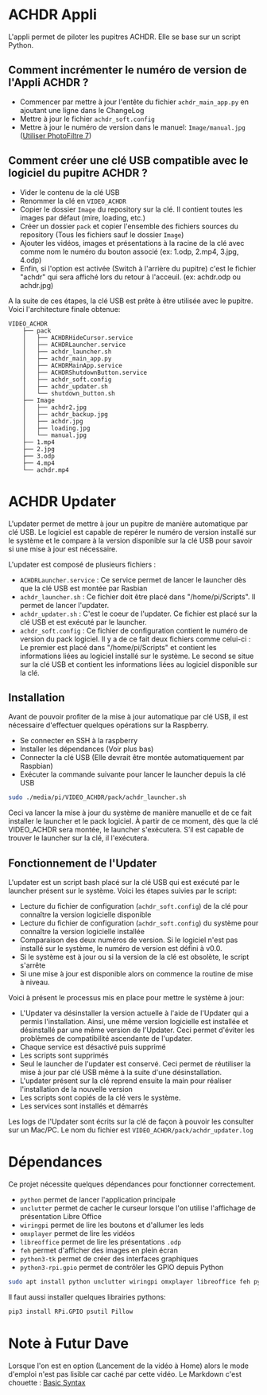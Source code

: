 # ACHDR Appli
L'appli permet de piloter les pupitres ACHDR. Elle se base sur un script Python.

## Comment incrémenter le numéro de version de l'Appli ACHDR ?

- Commencer par mettre à jour l'entête du fichier `achdr_main_app.py` en ajoutant une ligne dans le ChangeLog
- Mettre à jour le fichier `achdr_soft.config`
- Mettre à jour le numéro de version dans le manuel: `Image/manual.jpg` ([Utiliser PhotoFiltre 7](http://www.photofiltre-studio.com/pf7.htm))

## Comment créer une clé USB compatible avec le logiciel du pupitre ACHDR ?

- Vider le contenu de la clé USB
- Renommer la clé en `VIDEO_ACHDR`
- Copier le dossier `Image` du repository sur la clé. Il contient toutes les images par défaut (mire, loading, etc.)
- Créer un dossier `pack` et copier l'ensemble des fichiers sources du repository (Tous les fichiers sauf le dossier `Image`)
- Ajouter les vidéos, images et présentations à la racine de la clé avec comme nom le numéro du bouton associé (ex: 1.odp, 2.mp4, 3.jpg, 4.odp)
- Enfin, si l'option est activée (Switch à l'arrière du pupitre) c'est le fichier "achdr" qui sera affiché lors du retour à l'acceuil. (ex: achdr.odp ou achdr.jpg)

A la suite de ces étapes, la clé USB est prête à être utilisée avec le pupitre. Voici l'architecture finale obtenue:
```
VIDEO_ACHDR
	├── pack
	│   ├── ACHDRHideCursor.service
	│   ├── ACHDRLauncher.service
	│   ├── achdr_launcher.sh
	│   ├── achdr_main_app.py
	│   ├── ACHDRMainApp.service
	│   ├── ACHDRShutdownButton.service
	│   ├── achdr_soft.config
	│   ├── achdr_updater.sh
	│   └── shutdown_button.sh
	├── Image
	│   ├── achdr2.jpg
	│   ├── achdr_backup.jpg
	│   ├── achdr.jpg
	│   ├── loading.jpg
	│   └── manual.jpg
	├── 1.mp4
	├── 2.jpg
	├── 3.odp
	├── 4.mp4
	└── achdr.mp4
```

# ACHDR Updater
L'updater permet de mettre à jour un pupitre de manière automatique par clé USB.
Le logiciel est capable de repérer le numéro de version installé sur le système et le compare à la version disponible sur la clé USB pour savoir si une mise à jour est nécessaire.

L'updater est composé de plusieurs fichiers :
- `ACHDRLauncher.service` : Ce service permet de lancer le launcher dès que la clé USB est montée par Rasbian
- `achdr_launcher.sh` : Ce fichier doit être placé dans "/home/pi/Scripts". Il permet de lancer l'updater.
- `achdr_updater.sh` : C'est le coeur de l'updater. Ce fichier est placé sur la clé USB et est exécuté par le launcher.
- `achdr_soft.config` : Ce fichier de configuration contient le numéro de version du pack logiciel. Il y a de ce fait deux fichiers comme celui-ci : Le premier est placé dans "/home/pi/Scripts" et contient les informations liées au logiciel installé sur le système. Le second se situe sur la clé USB et contient les informations liées au logiciel disponible sur la clé.

## Installation
Avant de pouvoir profiter de la mise à jour automatique par clé USB, il est nécessaire d'effectuer quelques opérations sur la Raspberry.

- Se connecter en SSH à la raspberry
- Installer les dépendances (Voir plus bas)
- Connecter la clé USB (Elle devrait être montée automatiquement par Raspbian)
- Exécuter la commande suivante pour lancer le launcher depuis la clé USB
```bash
sudo ./media/pi/VIDEO_ACHDR/pack/achdr_launcher.sh
```

Ceci va lancer la mise à jour du système de manière manuelle et de ce fait installer le launcher et le pack logiciel.
À partir de ce moment, dès que la clé VIDEO_ACHDR sera montée, le launcher s'exécutera. S’il est capable de trouver le launcher sur la clé, il l'exécutera.

## Fonctionnement de l'Updater

L'updater est un script bash placé sur la clé USB qui est exécuté par le launcher présent sur le système.
Voici les étapes suivies par le script:
- Lecture du fichier de configuration (`achdr_soft.config`) de la clé pour connaître la version logicielle disponible
- Lecture du fichier de configuration (`achdr_soft.config`) du système pour connaître la version logicielle installée
- Comparaison des deux numéros de version. Si le logiciel n'est pas installé sur le système, le numéro de version est défini à v0.0.
- Si le système est à jour ou si la version de la clé est obsolète, le script s'arrête
- Si une mise à jour est disponible alors on commence la routine de mise à niveau.

Voici à présent le processus mis en place pour mettre le système à jour:
- L'Updater va désinstaller la version actuelle à l'aide de l'Updater qui a permis l'installation. Ainsi, une même version logicielle est installée et désinstallé par une même version de l'Updater. Ceci permet d'éviter les problèmes de compatibilité ascendante de l'updater.
- Chaque service est désactivé puis supprimé
- Les scripts sont supprimés
- Seul le launcher de l'updater est conservé. Ceci permet de réutiliser la mise à jour par clé USB même à la suite d'une désinstallation.
- L'updater présent sur la clé reprend ensuite la main pour réaliser l'installation de la nouvelle version
- Les scripts sont copiés de la clé vers le système.
- Les services sont installés et démarrés

Les logs de l'Updater sont écrits sur la clé de façon à pouvoir les consulter sur un Mac/PC. Le nom du fichier est `VIDEO_ACHDR/pack/achdr_updater.log`

# Dépendances

Ce projet nécessite quelques dépendances pour fonctionner correctement.

- `python` permet de lancer l'application principale
- `unclutter` permet de cacher le curseur lorsque l'on utilise l'affichage de présentation Libre Office
- `wiringpi` permet de lire les boutons et d'allumer les leds
- `omxplayer` permet de lire les vidéos
- `libreoffice` permet de lire les présentations `.odp`
- `feh` permet d'afficher des images en plein écran
- `python3-tk` permet de créer des interfaces graphiques
- `python3-rpi.gpio` permet de contrôler les GPIO depuis Python

```bash
sudo apt install python unclutter wiringpi omxplayer libreoffice feh python3-tk python3-dev python3-rpi.gpio
```

Il faut aussi installer quelques librairies pythons:
```bash
pip3 install RPi.GPIO psutil Pillow
```

# Note à Futur Dave
Lorsque l'on est en option (Lancement de la vidéo à Home) alors le mode d'emploi n'est pas lisible car caché par cette vidéo.
Le Markdown c'est chouette : [Basic Syntax](https://www.markdownguide.org/basic-syntax)
